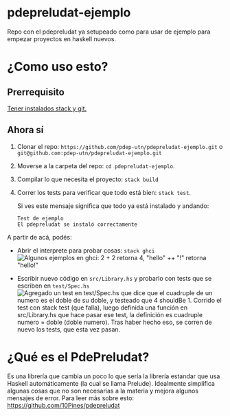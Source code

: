 # pdepreludat-ejemplo
Repo con el pdepreludat ya setupeado como para usar de ejemplo para empezar proyectos en haskell nuevos.

# ¿Como uso esto?

## Prerrequisito

[Tener instalados stack y git.](https://github.com/pdep-utn/enunciados-miercoles-noche/blob/master/pages/haskell/entorno.md)

## Ahora sí

1. Clonar el repo: `https://github.com/pdep-utn/pdepreludat-ejemplo.git` o `git@github.com:pdep-utn/pdepreludat-ejemplo.git`

2. Moverse a la carpeta del repo: `cd pdepreludat-ejemplo`.

2. Compilar lo que necesita el proyecto: `stack build`

3. Correr los tests para verificar que todo está bien: `stack test`.
  
   Si ves este mensaje significa que todo ya está instalado y andando:
   ```
   Test de ejemplo
   El pdepreludat se instaló correctamente
   ```

A partir de acá, podés:

- Abrir el interprete para probar cosas: `stack ghci`
  ![Algunos ejemplos en ghci: 2 + 2 retorna 4, "hello" ++ "!" retorna "hello!"](https://i.imgur.com/43CPlAm.png)

- Escribir nuevo código en `src/Library.hs` y probarlo con tests que se escriben en `test/Spec.hs`
  ![Agregado un test en test/Spec.hs que dice que el cuadruple de un numero es el doble de su doble, y testeado que 4 `shouldBe` 1. Corrido el test con `stack test` (que falla), luego definida una función en src/Library.hs que hace pasar ese test, la definición es `cuadruple numero = doble (doble numero)`. Tras haber hecho eso, se corren de nuevo los tests, que esta vez pasan.](https://i.imgur.com/8nbJ7RO.gif)
  
# ¿Qué es el PdePreludat?

Es una librería que cambia un poco lo que sería la librería estandar que usa Haskell automáticamente (la cual se llama Prelude). Idealmente simplifica algunas cosas que no son necesarias a la materia y mejora algunos mensajes de error.
Para leer más sobre esto: https://github.com/10Pines/pdepreludat
